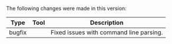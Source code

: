 The following changes were made in this version:

| Type | Tool | Description |
| ---- | ---- | ----------- |
| bugfix | | Fixed issues with command line parsing. |